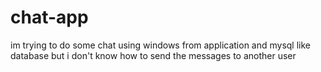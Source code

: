 # chat-app
im trying to do some chat using windows from application and mysql like database but i don't know how to send the messages to another user
